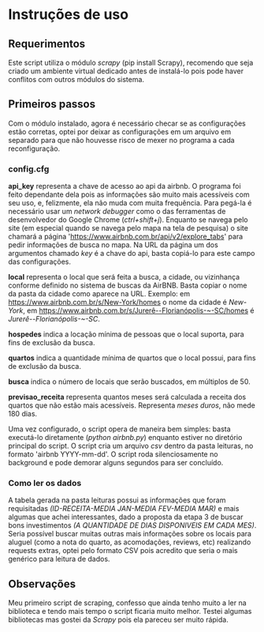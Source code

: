 # Instruções de uso

## Requerimentos

Este script utiliza o módulo *scrapy* (pip install Scrapy), recomendo que seja criado um ambiente virtual dedicado antes de instalá-lo pois pode haver conflitos com outros módulos do sistema.

## Primeiros passos

Com o módulo instalado, agora é necessário checar se as configurações estão corretas, optei por deixar as configurações em um arquivo em separado para que não houvesse risco de mexer no programa a cada reconfiguração.

### config.cfg

**api_key** representa a chave de acesso ao api da airbnb. O programa foi feito dependante dela pois as informações são muito mais acessíveis com seu uso, e, felizmente, ela não muda com muita frequência. Para pegá-la é necessário usar um *network debugger* como o das ferramentas de desenvolvedor do Google Chrome (*ctrl+shift+j*). Enquanto se navega pelo site (em especial quando se navega pelo mapa na tela de pesquisa) o site chamará a página 'https://www.airbnb.com.br/api/v2/explore_tabs' para pedir informações de busca no mapa. Na URL da página um dos argumentos chamado *key* é a chave do api, basta copiá-lo para este campo das configurações.

**local** representa o local que será feita a busca, a cidade, ou vizinhança conforme definido no sistema de buscas da AirBNB. Basta copiar o nome da pasta da cidade como aparece na URL. Exemplo: em https://www.airbnb.com.br/s/New-York/homes o nome da cidade é *New-York*, em https://www.airbnb.com.br/s/Jurerê--Florianópolis-~-SC/homes é *Jurerê--Florianópolis-~-SC*.

**hospedes** indica a locação mínima de pessoas que o local suporta, para fins de exclusão da busca.

**quartos** indica a quantidade mínima de quartos que o local possui, para fins de exclusão da busca.

**busca** indica o número de locais que serão buscados, em múltiplos de 50.

**previsao_receita** representa quantos meses será calculada a receita dos quartos que não estão mais acessíveis. Representa *meses duros*, não mede 180 dias.

Uma vez configurado, o script opera de maneira bem simples: basta executá-lo diretamente (*python airbnb.py*) enquanto estiver no diretório principal do script. O script cria um arquivo *csv* dentro da pasta leituras, no formato 'airbnb YYYY-mm-dd'. O script roda silenciosamente no background e pode demorar alguns segundos para ser concluído.

### Como ler os dados

A tabela gerada na pasta leituras possui as informações que foram requisitadas *(ID-RECEITA-MEDIA JAN-MEDIA FEV-MEDIA MAR)* e mais algumas que achei interessantes, dado a proposta da etapa 3 de buscar bons investimentos *(A QUANTIDADE DE DIAS DISPONIVEIS EM CADA MES)*. Seria possível buscar muitas outras mais informações sobre os locais para aluguel (como a nota do quarto, as acomodações, reviews, etc) realizando requests extras, optei pelo formato CSV pois acredito que seria o mais genérico para leitura de dados.

## Observações

Meu primeiro script de scraping, confesso que ainda tenho muito a ler na biblioteca e tendo mais tempo o script ficaria muito melhor. Testei algumas bibliotecas mas gostei da *Scrapy* pois ela pareceu ser muito rápida.
